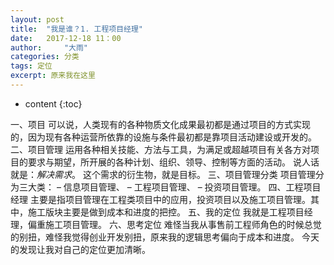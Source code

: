 ```yaml
---
layout: post
title:  "我是谁？1. 工程项目经理"
date:   2017-12-18 11：00
author:     "大雨"
categories: 分类
tags: 定位
excerpt: 原来我在这里
---
```

* content
{:toc}


一、项目
可以说，人类现有的各种物质文化成果最初都是通过项目的方式实现的，因为现有各种运营所依靠的设施与条件最初都是靠项目活动建设或开发的。
二、项目管理
运用各种相关技能、方法与工具，为满足或超越项目有关各方对项目的要求与期望，所开展的各种计划、组织、领导、控制等方面的活动。
说人话就是：*解决需求*。
这个需求的衍生物，就是目标。
三、项目管理分类
项目管理分为三大类：
– 信息项目管理、
– 工程项目管理、
– 投资项目管理。
四、工程项目经理
主要是指项目管理在工程类项目中的应用，投资项目以及施工项目管理。其中，施工版块主要是做到成本和进度的把控。
五、我的定位
我就是工程项目经理，偏重施工项目管理。
六、思考定位
难怪当我从事售前工程师角色的时候总觉的别扭，难怪我觉得创业开发别扭，原来我的逻辑思考偏向于成本和进度。
今天的发现让我对自己的定位更加清晰。

